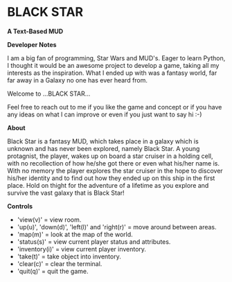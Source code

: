 # BLACK STAR
**A Text-Based MUD**


**Developer Notes**

I am a big fan of programming, Star Wars and MUD's. Eager to learn Python,
I thought it would be an awesome project to develop a game, taking all my interests as the inspiration.
What I ended up with was a fantasy world, far far away in a Galaxy no one has ever heard from.

Welcome to ...BLACK STAR...

Feel free to reach out to me if you like the game and concept or if you have any ideas on what I can improve or even if you just want to say hi :-)


**About**

Black Star is a fantasy MUD, which takes place in a galaxy which is unknown and has never been explored, namely Black Star. A young protagnist, the player, wakes up on board a star cruiser in a holding cell, with no recollection of how he/she got there or even what his/her name is. With no memory the player explores the star cruiser in the hope to discover his/her identity and to find out how they ended up on this ship in the first place. Hold on thight for the adventure of a lifetime as you explore and survive the vast galaxy that is Black Star!


**Controls**

- 'view(v)' = view room.
- 'up(u)', 'down(d)', 'left(l)' and 'right(r)' = move around between areas.
- 'map(m)' = look at the map of the world.
- 'status(s)' = view current player status and attributes.
- 'inventory(i)' = view current player inventory.
- 'take(t)' = take object into inventory.
- 'clear(c)' = clear the terminal.
- 'quit(q)' = quit the game.
